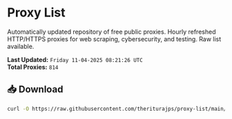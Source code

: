 # Proxy List

Automatically updated repository of free public proxies. Hourly refreshed HTTP/HTTPS proxies for web scraping, cybersecurity, and testing. Raw list available.

**Last Updated:** `Friday 11-04-2025 08:21:26 UTC`  
**Total Proxies:** `814`

## 📥 Download
```bash
curl -O https://raw.githubusercontent.com/theriturajps/proxy-list/main/proxies.txt
